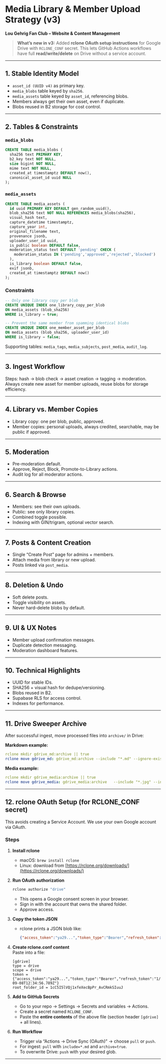 # Media Library & Member Upload Strategy (v3)
**Lou Gehrig Fan Club – Website & Content Management**

> **What’s new in v3:** Added **rclone OAuth setup instructions** for Google Drive with `RCLONE_CONF` secret. This lets GitHub Actions workflows have full **read/write/delete** on Drive without a service account.

---

## 1. Stable Identity Model

- `asset_id (UUID v4)` as primary key.  
- `media_blobs` table keyed by `sha256`.  
- `media_assets` table keyed by `asset_id`, referencing blobs.  
- Members always get their own asset, even if duplicate.  
- Blobs reused in B2 storage for cost control.

---

## 2. Tables & Constraints

### `media_blobs`
```sql
CREATE TABLE media_blobs (
  sha256 text PRIMARY KEY,
  b2_key text NOT NULL,
  size bigint NOT NULL,
  mime text NOT NULL,
  created_at timestamptz DEFAULT now(),
  canonical_asset_id uuid NULL
);
```

### `media_assets`
```sql
CREATE TABLE media_assets (
  id uuid PRIMARY KEY DEFAULT gen_random_uuid(),
  blob_sha256 text NOT NULL REFERENCES media_blobs(sha256),
  visual_hash text,
  capture_datetime timestamptz,
  capture_year int,
  original_filename text,
  provenance jsonb,
  uploader_user_id uuid,
  is_public boolean DEFAULT false,
  moderation_status text DEFAULT 'pending' CHECK (
    moderation_status IN ('pending','approved','rejected','blocked')
  ),
  is_library boolean DEFAULT false,
  exif jsonb,
  created_at timestamptz DEFAULT now()
);
```

### Constraints
```sql
-- Only one library copy per blob
CREATE UNIQUE INDEX one_library_copy_per_blob
ON media_assets (blob_sha256)
WHERE is_library = true;

-- Prevent the same member from spamming identical blobs
CREATE UNIQUE INDEX one_member_asset_per_blob
ON media_assets (blob_sha256, uploader_user_id)
WHERE is_library = false;
```

Supporting tables: `media_tags`, `media_subjects`, `post_media`, `audit_log`.

---

## 3. Ingest Workflow

Steps: hash → blob check → asset creation → tagging → moderation.  
Always create new asset for member uploads, reuse blobs for storage efficiency.  

---

## 4. Library vs. Member Copies

- Library copy: one per blob, public, approved.  
- Member copies: personal uploads, always credited, searchable, may be public if approved.  

---

## 5. Moderation

- Pre-moderation default.  
- Approve, Reject, Block, Promote-to-Library actions.  
- Audit log for all moderator actions.  

---

## 6. Search & Browse

- Members: see their own uploads.  
- Public: see only library copies.  
- Combined toggle possible.  
- Indexing with GIN/trigram, optional vector search.  

---

## 7. Posts & Content Creation

- Single “Create Post” page for admins + members.  
- Attach media from library or new upload.  
- Posts linked via `post_media`.  

---

## 8. Deletion & Undo

- Soft delete posts.  
- Toggle visibility on assets.  
- Never hard-delete blobs by default.  

---

## 9. UI & UX Notes

- Member upload confirmation messages.  
- Duplicate detection messaging.  
- Moderation dashboard features.  

---

## 10. Technical Highlights

- UUID for stable IDs.  
- SHA256 + visual hash for dedupe/versioning.  
- Blobs reused in B2.  
- Supabase RLS for access control.  
- Indexes for performance.  

---

## 11. Drive Sweeper Archive

After successful ingest, move processed files into `archive/` in Drive:  

**Markdown example:**  
```yaml
rclone mkdir gdrive_md:archive || true
rclone move gdrive_md: gdrive_md:archive --include "*.md" --ignore-existing --create-empty-src-dirs
```

**Media example:**  
```yaml
rclone mkdir gdrive_media:archive || true
rclone move gdrive_media: gdrive_media:archive   --include "*.jpg" --include "*.jpeg" --include "*.png" --include "*.gif"   --include "*.tif" --include "*.tiff" --include "*.webp"   --include "*.mp4" --include "*.mov" --include "*.avi" --include "*.mkv"   --ignore-existing --create-empty-src-dirs
```

---

## 12. rclone OAuth Setup (for RCLONE_CONF secret)

This avoids creating a Service Account. We use your own Google account via OAuth.  

### Steps

1. **Install rclone**  
   - macOS: `brew install rclone`  
   - Linux: download from [https://rclone.org/downloads/](https://rclone.org/downloads/)

2. **Run OAuth authorization**  
   ```bash
   rclone authorize "drive"
   ```
   - This opens a Google consent screen in your browser.  
   - Sign in with the account that owns the shared folder.  
   - Approve access.  

3. **Copy the token JSON**  
   - rclone prints a JSON blob like:  
     ```json
     {"access_token":"ya29...","token_type":"Bearer","refresh_token":"1//0g...","expiry":"2025-09-08T12:34:56.789Z"}
     ```

4. **Create rclone.conf content**  
   Paste into a file:  
   ```
   [gdrive]
   type = drive
   scope = drive
   token = {"access_token":"ya29...","token_type":"Bearer","refresh_token":"1//0g...","expiry":"2025-09-08T12:34:56.789Z"}
   root_folder_id = 1cC5I5lVQj1xfeXecBpPr_AvCRmkSIuuJ
   ```

5. **Add to GitHub Secrets**  
   - Go to your repo → Settings → Secrets and variables → Actions.  
   - Create a secret named `RCLONE_CONF`.  
   - Paste the **entire contents** of the above file (section header `[gdrive]` + all lines).  

6. **Run Workflow**  
   - Trigger via “Actions → Drive Sync (OAuth)” → choose `pull` or `push`.  
   - For ingest: `pull` with `include=*.md` and `archive=true`.  
   - To overwrite Drive: `push` with your desired glob.

---

